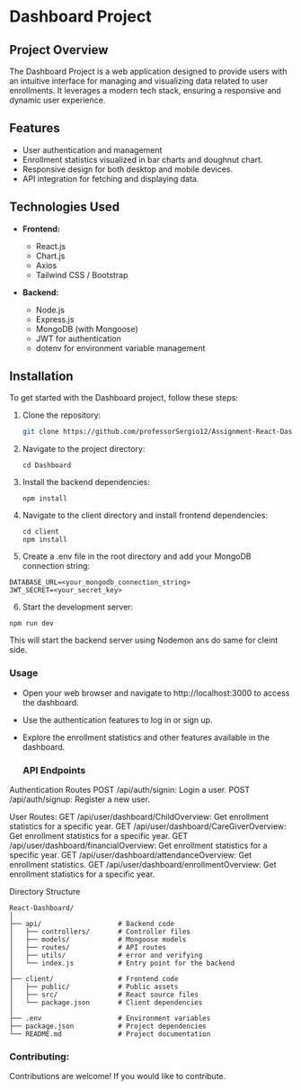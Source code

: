 # Dashboard Project

## Project Overview

The Dashboard Project is a web application designed to provide users with an intuitive interface for managing and visualizing data related to user enrollments. It leverages a modern tech stack, ensuring a responsive and dynamic user experience.

## Features

- User authentication and management
- Enrollment statistics visualized in bar charts and doughnut chart.
- Responsive design for both desktop and mobile devices.
- API integration for fetching and displaying data.

## Technologies Used

- **Frontend:**
  - React.js
  - Chart.js
  - Axios
  - Tailwind CSS / Bootstrap

- **Backend:**
  - Node.js
  - Express.js
  - MongoDB (with Mongoose)
  - JWT for authentication
  - dotenv for environment variable management

## Installation

To get started with the Dashboard project, follow these steps:

1. Clone the repository:

   ```bash
   git clone https://github.com/professorSergio12/Assignment-React-Dashboard.git
   ```

2. Navigate to the project directory:
   ```
   cd Dashboard
   ```

3. Install the backend dependencies:

   ```
   npm install
   ```
4. Navigate to the client directory and install frontend dependencies:
   ```
   cd client
   npm install
   ```

5. Create a .env file in the root directory and add your MongoDB connection string:
  ```
  DATABASE_URL=<your_mongodb_connection_string>
  JWT_SECRET=<your_secret_key>
  ```
6. Start the development server:
  ```
  npm run dev
  ```

This will start the backend server using Nodemon ans do same for cleint  side.

### Usage
- Open your web browser and navigate to http://localhost:3000 to access the dashboard.
- Use the authentication features to log in or sign up.
- Explore the enrollment statistics and other features available in the dashboard.

  ### API Endpoints
Authentication Routes
POST /api/auth/signin: Login a user.
POST /api/auth/signup: Register a new user.

User Routes: 
GET /api/user/dashboard/ChildOverview: Get enrollment statistics for a specific year.
GET /api/user/dashboard/CareGiverOverview: Get enrollment statistics for a specific year.
GET /api/user/dashboard/financialOverview: Get enrollment statistics for a specific year.
GET /api/user/dashboard/attendanceOverview: Get enrollment statistics.
GET /api/user/dashboard/enrollmentOverview: Get enrollment statistics for a specific year.

Directory Structure
```
React-Dashboard/
│
├── api/                   # Backend code
│   ├── controllers/       # Controller files
│   ├── models/            # Mongoose models
│   ├── routes/            # API routes
│   ├── utils/             # error and verifying 
│   └── index.js           # Entry point for the backend
│
├── client/                # Frontend code
│   ├── public/            # Public assets
│   ├── src/               # React source files
│   └── package.json       # Client dependencies
│
├── .env                   # Environment variables
├── package.json           # Project dependencies
└── README.md              # Project documentation
```

### Contributing: 
Contributions are welcome! If you would like to contribute.
